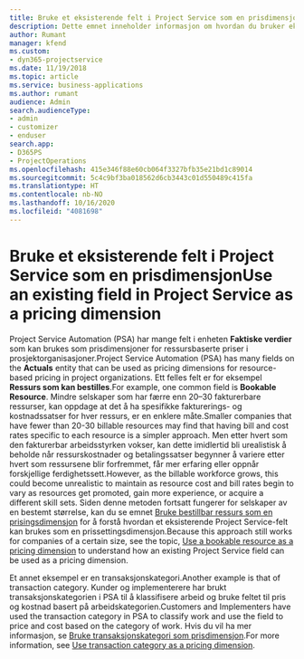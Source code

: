 ```yaml
---
title: Bruke et eksisterende felt i Project Service som en prisdimensjon
description: Dette emnet inneholder informasjon om hvordan du bruker eksisterende Project Service-felt som prisdimensjoner.
author: Rumant
manager: kfend
ms.custom:
- dyn365-projectservice
ms.date: 11/19/2018
ms.topic: article
ms.service: business-applications
ms.author: rumant
audience: Admin
search.audienceType:
- admin
- customizer
- enduser
search.app:
- D365PS
- ProjectOperations
ms.openlocfilehash: 415e346f88e60cb064f3327bfb35e21bd1c89014
ms.sourcegitcommit: 5c4c9bf3ba018562d6cb3443c01d550489c415fa
ms.translationtype: HT
ms.contentlocale: nb-NO
ms.lasthandoff: 10/16/2020
ms.locfileid: "4081698"
---
```

# <a name="use-an-existing-field-in-project-service-as-a-pricing-dimension"></a><span data-ttu-id="366f9-103">Bruke et eksisterende felt i Project Service som en prisdimensjon</span><span class="sxs-lookup"><span data-stu-id="366f9-103">Use an existing field in Project Service as a pricing dimension</span></span>

<span data-ttu-id="366f9-104">Project Service Automation (PSA) har mange felt i enheten **Faktiske verdier** som kan brukes som prisdimensjoner for ressursbaserte priser i prosjektorganisasjoner.</span><span class="sxs-lookup"><span data-stu-id="366f9-104">Project Service Automation (PSA) has many fields on the **Actuals** entity that can be used as pricing dimensions for resource-based pricing in project organizations.</span></span> <span data-ttu-id="366f9-105">Ett felles felt er for eksempel **Ressurs som kan bestilles**.</span><span class="sxs-lookup"><span data-stu-id="366f9-105">For example, one common field is **Bookable Resource**.</span></span> <span data-ttu-id="366f9-106">Mindre selskaper som har færre enn 20–30 fakturerbare ressurser, kan oppdage at det å ha spesifikke fakturerings- og kostnadssatser for hver ressurs, er en enklere måte.</span><span class="sxs-lookup"><span data-stu-id="366f9-106">Smaller companies that have fewer than 20-30 billable resources may find that having bill and cost rates specific to each resource is a simpler approach.</span></span> <span data-ttu-id="366f9-107">Men etter hvert som den fakturerbar arbeidsstyrken vokser, kan dette imidlertid bli urealistisk å beholde når ressurskostnader og betalingssatser begynner å variere etter hvert som ressursene blir forfremmet, får mer erfaring eller oppnår forskjellige ferdighetssett.</span><span class="sxs-lookup"><span data-stu-id="366f9-107">However, as the billable workforce grows, this could become unrealistic to maintain as resource cost and bill rates begin to vary as resources get promoted, gain more experience, or acquire a different skill sets.</span></span> <span data-ttu-id="366f9-108">Siden denne metoden fortsatt fungerer for selskaper av en bestemt størrelse, kan du se emnet [Bruke bestillbar ressurs som en prisingsdimensjon](bookable-resource-pricing-dimension.md) for å forstå hvordan et eksisterende Project Service-felt kan brukes som en prissettingsdimensjon.</span><span class="sxs-lookup"><span data-stu-id="366f9-108">Because this approach still works for companies of a certain size, see the topic, [Use a bookable resource as a pricing dimension](bookable-resource-pricing-dimension.md) to understand how an existing Project Service field can be used as a pricing dimension.</span></span>

<span data-ttu-id="366f9-109">Et annet eksempel er en transaksjonskategori.</span><span class="sxs-lookup"><span data-stu-id="366f9-109">Another example is that of transaction category.</span></span> <span data-ttu-id="366f9-110">Kunder og implementerere har brukt transaksjonskategorien i PSA til å klassifisere arbeid og bruke feltet til pris og kostnad basert på arbeidskategorien.</span><span class="sxs-lookup"><span data-stu-id="366f9-110">Customers and Implementers have used the transaction category in PSA to classify work and use the field to price and cost based on the category of work.</span></span> <span data-ttu-id="366f9-111">Hvis du vil ha mer informasjon, se [Bruke transaksjonskategori som prisdimensjon](transaction-category-pricing-dimension.md).</span><span class="sxs-lookup"><span data-stu-id="366f9-111">For more information, see [Use transaction category as a pricing dimension](transaction-category-pricing-dimension.md).</span></span>
